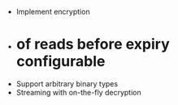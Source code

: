 * Implement encryption
* # of reads before expiry configurable
* Support arbitrary binary types
* Streaming with on-the-fly decryption